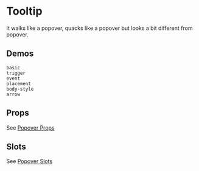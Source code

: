 # Tooltip
It walks like a popover, quacks like a popover but looks a bit different from popover.
## Demos
```demo
basic
trigger
event
placement
body-style
arrow
```
## Props
See [Popover Props](n-popover#Props)

## Slots
See [Popover Slots](n-popover#Slots)
